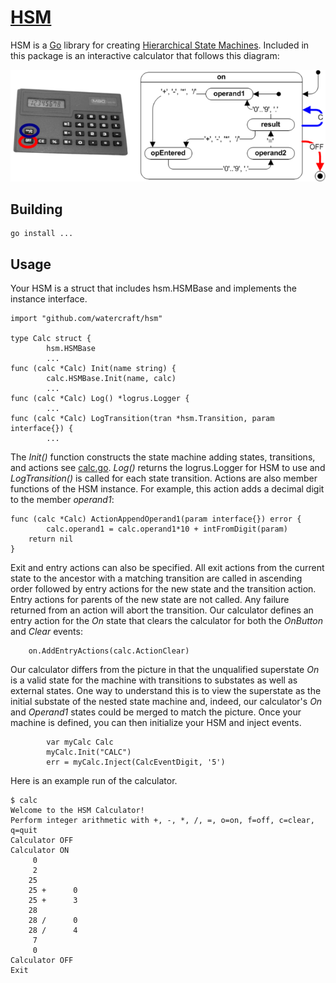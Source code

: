 # [HSM](https://github.com/watercraft/hsm)
HSM is a [Go](http://www.golang.org) library for creating [Hierarchical State Machines](https://en.wikipedia.org/wiki/UML_state_machine). Included in this package is an interactive calculator that follows this diagram:

![Calculator HSM](CalculatorHSM.png "Calculator Hierachical State Machine")
## Building
```
go install ...
```
## Usage
Your HSM is a struct that includes hsm.HSMBase and implements the instance interface.
```
import "github.com/watercraft/hsm"

type Calc struct {
        hsm.HSMBase
        ...
func (calc *Calc) Init(name string) {
        calc.HSMBase.Init(name, calc)
        ...
func (calc *Calc) Log() *logrus.Logger {
        ...
func (calc *Calc) LogTransition(tran *hsm.Transition, param interface{}) {
        ...
```
The *Init()* function constructs the state machine adding states, transitions, and actions see [calc.go](calc/calc.go).  *Log()* returns the logrus.Logger for HSM to use and *LogTransition()* is called for each state transition. Actions are also member functions of the HSM instance. For example, this action adds a decimal digit to the member *operand1*:
```
func (calc *Calc) ActionAppendOperand1(param interface{}) error {
        calc.operand1 = calc.operand1*10 + intFromDigit(param)
	return nil
}
```
Exit and entry actions can also be specified. All exit actions from the current state to the ancestor with a matching transition are called in ascending order followed by entry actions for the new state and the transition action.  Entry actions for parents of the new state are not called. Any failure returned from an action will abort the transition.  Our calculator defines an entry action for the *On* state that clears the calculator for both the *OnButton* and *Clear* events:
```
	on.AddEntryActions(calc.ActionClear)
```
Our calculator differs from the picture in that the unqualified superstate *On* is a valid state for the machine with transitions to substates as well as external states.  One way to understand this is to view the superstate as the initial substate of the nested state machine and, indeed, our calculator's *On* and *Operand1* states could be merged to match the picture.
Once your machine is defined, you can then initialize your HSM and inject events.
```
        var myCalc Calc
        myCalc.Init("CALC")
        err = myCalc.Inject(CalcEventDigit, '5')
```
Here is an example run of the calculator.
```
$ calc
Welcome to the HSM Calculator!
Perform integer arithmetic with +, -, *, /, =, o=on, f=off, c=clear, q=quit
Calculator OFF
Calculator ON
     0
     2
    25
    25 +      0
    25 +      3
    28
    28 /      0
    28 /      4
     7
     0
Calculator OFF
Exit
```
